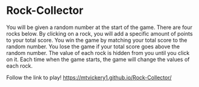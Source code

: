 # Rock-Collector

You will be given a random number at the start of the game.
There are four rocks below. By clicking on a rock, you will add a specific amount of points to your total score.
You win the game by matching your total score to the random number. You lose the game if your total score goes above the random number.
The value of each rock is hidden from you until you click on it.
Each time when the game starts, the game will change the values of each rock.

Follow the link to play!
https://mtvickery1.github.io/Rock-Collector/
